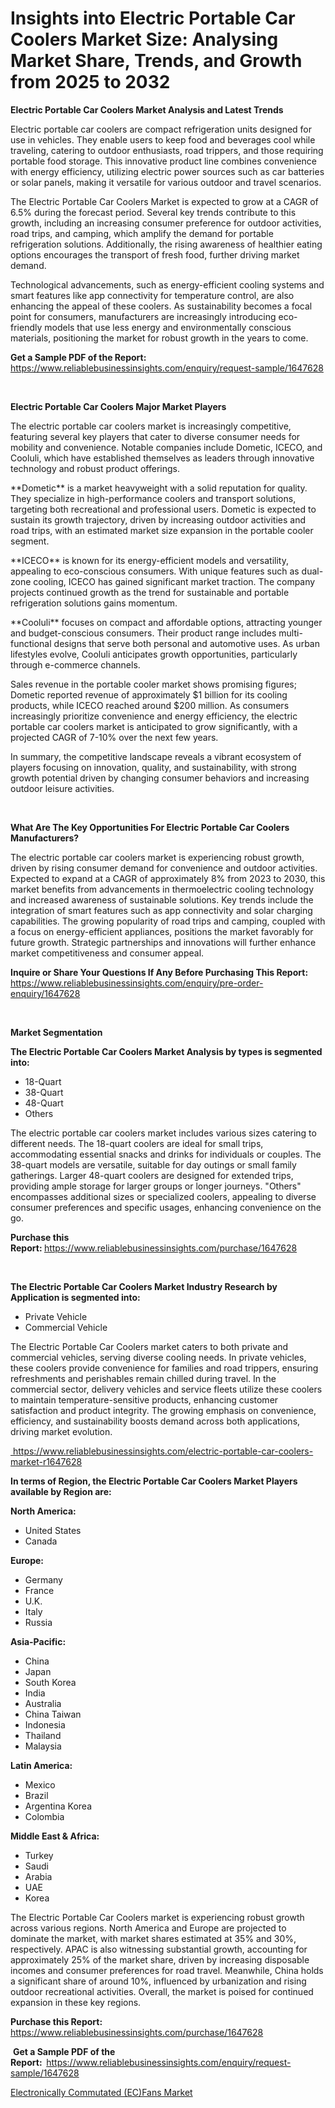 <p><h1>Insights into Electric Portable Car Coolers Market Size: Analysing Market Share, Trends, and Growth from 2025 to 2032</h1></p><p><strong>Electric Portable Car Coolers Market Analysis and Latest Trends</strong></p>
<p><p>Electric portable car coolers are compact refrigeration units designed for use in vehicles. They enable users to keep food and beverages cool while traveling, catering to outdoor enthusiasts, road trippers, and those requiring portable food storage. This innovative product line combines convenience with energy efficiency, utilizing electric power sources such as car batteries or solar panels, making it versatile for various outdoor and travel scenarios.</p><p>The Electric Portable Car Coolers Market is expected to grow at a CAGR of 6.5% during the forecast period. Several key trends contribute to this growth, including an increasing consumer preference for outdoor activities, road trips, and camping, which amplify the demand for portable refrigeration solutions. Additionally, the rising awareness of healthier eating options encourages the transport of fresh food, further driving market demand. </p><p>Technological advancements, such as energy-efficient cooling systems and smart features like app connectivity for temperature control, are also enhancing the appeal of these coolers. As sustainability becomes a focal point for consumers, manufacturers are increasingly introducing eco-friendly models that use less energy and environmentally conscious materials, positioning the market for robust growth in the years to come.</p></p>
<p><strong>Get a Sample PDF of the Report:&nbsp;</strong> <a href="https://www.reliablebusinessinsights.com/enquiry/request-sample/1647628?utm_campaign=3051&utm_medium=2&utm_source=Github&utm_content=ia&utm_term=29032025&utm_id=electric-portable-car-coolers">https://www.reliablebusinessinsights.com/enquiry/request-sample/1647628</a></p>
<p>&nbsp;</p>
<p><strong>Electric Portable Car Coolers Major Market Players</strong></p>
<p><p>The electric portable car coolers market is increasingly competitive, featuring several key players that cater to diverse consumer needs for mobility and convenience. Notable companies include Dometic, ICECO, and Cooluli, which have established themselves as leaders through innovative technology and robust product offerings.</p><p>**Dometic** is a market heavyweight with a solid reputation for quality. They specialize in high-performance coolers and transport solutions, targeting both recreational and professional users. Dometic is expected to sustain its growth trajectory, driven by increasing outdoor activities and road trips, with an estimated market size expansion in the portable cooler segment.</p><p>**ICECO** is known for its energy-efficient models and versatility, appealing to eco-conscious consumers. With unique features such as dual-zone cooling, ICECO has gained significant market traction. The company projects continued growth as the trend for sustainable and portable refrigeration solutions gains momentum.</p><p>**Cooluli** focuses on compact and affordable options, attracting younger and budget-conscious consumers. Their product range includes multi-functional designs that serve both personal and automotive uses. As urban lifestyles evolve, Cooluli anticipates growth opportunities, particularly through e-commerce channels.</p><p>Sales revenue in the portable cooler market shows promising figures; Dometic reported revenue of approximately $1 billion for its cooling products, while ICECO reached around $200 million. As consumers increasingly prioritize convenience and energy efficiency, the electric portable car coolers market is anticipated to grow significantly, with a projected CAGR of 7-10% over the next few years.</p><p>In summary, the competitive landscape reveals a vibrant ecosystem of players focusing on innovation, quality, and sustainability, with strong growth potential driven by changing consumer behaviors and increasing outdoor leisure activities.</p></p>
<p>&nbsp;</p>
<p><strong>What Are The Key Opportunities For Electric Portable Car Coolers Manufacturers?</strong></p>
<p><p>The electric portable car coolers market is experiencing robust growth, driven by rising consumer demand for convenience and outdoor activities. Expected to expand at a CAGR of approximately 8% from 2023 to 2030, this market benefits from advancements in thermoelectric cooling technology and increased awareness of sustainable solutions. Key trends include the integration of smart features such as app connectivity and solar charging capabilities. The growing popularity of road trips and camping, coupled with a focus on energy-efficient appliances, positions the market favorably for future growth. Strategic partnerships and innovations will further enhance market competitiveness and consumer appeal.</p></p>
<p><strong>Inquire or Share Your Questions If Any Before Purchasing This Report:</strong> <a href="https://www.reliablebusinessinsights.com/enquiry/pre-order-enquiry/1647628?utm_campaign=3051&utm_medium=2&utm_source=Github&utm_content=ia&utm_term=29032025&utm_id=electric-portable-car-coolers">https://www.reliablebusinessinsights.com/enquiry/pre-order-enquiry/1647628</a></p>
<p>&nbsp;</p>
<p><strong>Market Segmentation</strong></p>
<p><strong>The Electric Portable Car Coolers Market Analysis by types is segmented into:</strong></p>
<p><ul><li>18-Quart</li><li>38-Quart</li><li>48-Quart</li><li>Others</li></ul></p>
<p><p>The electric portable car coolers market includes various sizes catering to different needs. The 18-quart coolers are ideal for small trips, accommodating essential snacks and drinks for individuals or couples. The 38-quart models are versatile, suitable for day outings or small family gatherings. Larger 48-quart coolers are designed for extended trips, providing ample storage for larger groups or longer journeys. "Others" encompasses additional sizes or specialized coolers, appealing to diverse consumer preferences and specific usages, enhancing convenience on the go.</p></p>
<p><strong>Purchase this Report:&nbsp;</strong><a href="https://www.reliablebusinessinsights.com/purchase/1647628?utm_campaign=3051&utm_medium=2&utm_source=Github&utm_content=ia&utm_term=29032025&utm_id=electric-portable-car-coolers">https://www.reliablebusinessinsights.com/purchase/1647628</a></p>
<p>&nbsp;</p>
<p><strong>The Electric Portable Car Coolers Market Industry Research by Application is segmented into:</strong></p>
<p><ul><li>Private Vehicle</li><li>Commercial Vehicle</li></ul></p>
<p><p>The Electric Portable Car Coolers market caters to both private and commercial vehicles, serving diverse cooling needs. In private vehicles, these coolers provide convenience for families and road trippers, ensuring refreshments and perishables remain chilled during travel. In the commercial sector, delivery vehicles and service fleets utilize these coolers to maintain temperature-sensitive products, enhancing customer satisfaction and product integrity. The growing emphasis on convenience, efficiency, and sustainability boosts demand across both applications, driving market evolution.</p></p>
<p><a href="https://www.reliablebusinessinsights.com/electric-portable-car-coolers-market-r1647628?utm_campaign=3051&utm_medium=2&utm_source=Github&utm_content=ia&utm_term=29032025&utm_id=electric-portable-car-coolers">&nbsp;https://www.reliablebusinessinsights.com/electric-portable-car-coolers-market-r1647628</a></p>
<p><strong>In terms of Region, the Electric Portable Car Coolers Market Players available by Region are:</strong></p>
<p>
    <p> <strong> North America: </strong>
        <ul>
            <li>United States</li>
            <li>Canada</li>
        </ul>
        </p> 
    <p> <strong> Europe: </strong>
        <ul>
            <li>Germany</li>
            <li>France</li>
            <li>U.K.</li>
            <li>Italy</li>
            <li>Russia</li>
        </ul>
        </p> 
    <p> <strong> Asia-Pacific: </strong>
        <ul>
            <li>China</li>
            <li>Japan</li>
            <li>South Korea</li>
            <li>India</li>
            <li>Australia</li>
            <li>China Taiwan</li>
            <li>Indonesia</li>
            <li>Thailand</li>
            <li>Malaysia</li>
        </ul>
        </p> 
    <p> <strong> Latin America: </strong>
        <ul>
            <li>Mexico</li>
            <li>Brazil</li>
            <li>Argentina Korea</li>
            <li>Colombia</li>
        </ul>
        </p> 
    <p> <strong> Middle East & Africa: </strong>
        <ul>
            <li>Turkey</li>
            <li>Saudi</li>
            <li>Arabia</li>
            <li>UAE</li>
            <li>Korea</li>
        </ul>
    </p>
    </p>
<p><p>The Electric Portable Car Coolers market is experiencing robust growth across various regions. North America and Europe are projected to dominate the market, with market shares estimated at 35% and 30%, respectively. APAC is also witnessing substantial growth, accounting for approximately 25% of the market share, driven by increasing disposable incomes and consumer preferences for road travel. Meanwhile, China holds a significant share of around 10%, influenced by urbanization and rising outdoor recreational activities. Overall, the market is poised for continued expansion in these key regions.</p></p>
<p><strong>Purchase this Report: </strong><a href="https://www.reliablebusinessinsights.com/purchase/1647628?utm_campaign=3051&utm_medium=2&utm_source=Github&utm_content=ia&utm_term=29032025&utm_id=electric-portable-car-coolers">https://www.reliablebusinessinsights.com/purchase/1647628</a></p>
<p>&nbsp;<strong>Get a Sample PDF of the Report:&nbsp;&nbsp;</strong><a href="https://www.reliablebusinessinsights.com/enquiry/request-sample/1647628?utm_campaign=3051&utm_medium=2&utm_source=Github&utm_content=ia&utm_term=29032025&utm_id=electric-portable-car-coolers">https://www.reliablebusinessinsights.com/enquiry/request-sample/1647628</a></p>
<p><strong></strong></p>
<p><p><a href="https://github.com/mohmodsiason/Market-Research-Report-List-1/blob/main/electronically-commutated-ecfans-market.md?utm_campaign=3051&utm_medium=2&utm_source=Github&utm_content=ia&utm_term=29032025&utm_id=electric-portable-car-coolers">Electronically Commutated (EC)Fans Market</a></p></p>